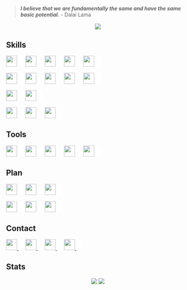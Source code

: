 > _**I believe that we are fundamentally the same and have the same basic potential.**_ - Dalai Lama

<!-- [![Typing SVG](https://readme-typing-svg.herokuapp.com?font=fira+code&color=%2300CCCC&center=true&vCenter=true&multiline=true&size=32&width=1200&height=130&lines=Hi+there+%F0%9F%91%8B;Welcome+to+my+Github+Profile;I'm+Yuran+-+a+Web+Developer)](https://git.io/typing-svg) -->

<p align="center">
	<img align="center" src="https://komarev.com/ghpvc/?username=yuran1811&style=flat-square&color=00CCCC">
</p>

## Skills

<img src="https://cdn.jsdelivr.net/gh/devicons/devicon/icons/html5/html5-original.svg" width="30" height="30"> <img src="./src/_blank.png" width="15" height="30">
<img src="https://cdn.jsdelivr.net/gh/devicons/devicon/icons/css3/css3-original.svg" width="30" height="30"> <img src="./src/_blank.png" width="15" height="30">
<img src="https://cdn.jsdelivr.net/gh/devicons/devicon/icons/javascript/javascript-original.svg" width="30" height="30"> <img src="./src/_blank.png" width="15" height="30">
<img src="https://cdn.jsdelivr.net/gh/devicons/devicon/icons/nodejs/nodejs-original.svg" width="30" height="30"> <img src="./src/_blank.png" width="15" height="30">
<img src="https://cdn.jsdelivr.net/gh/devicons/devicon/icons/cplusplus/cplusplus-original.svg" width="30" height="30"> <img src="./src/_blank.png" width="15" height="30">

<img src="https://cdn.jsdelivr.net/gh/devicons/devicon/icons/react/react-original.svg" width="30" height="30"/> <img src="./src/_blank.png" width="15" height="30">
<img src="https://cdn.jsdelivr.net/gh/devicons/devicon/icons/redux/redux-original.svg" width="30" height="30"/> <img src="./src/_blank.png" width="15" height="30">
<img src="https://cdn.jsdelivr.net/gh/devicons/devicon/icons/tailwindcss/tailwindcss-plain.svg" width="30" height="30" /> <img src="./src/_blank.png" width="15" height="30">
<img src="https://cdn.jsdelivr.net/gh/devicons/devicon/icons/sass/sass-original.svg" width="30" height="30"> <img src="./src/_blank.png" width="15" height="30">
<img src="https://cdn.jsdelivr.net/gh/devicons/devicon/icons/bootstrap/bootstrap-original.svg" width="30" height="30"> <img src="./src/_blank.png" width="15" height="30">

<img src="https://cdn.jsdelivr.net/gh/devicons/devicon/icons/express/express-original.svg" width="30" height="30"/> <img src="./src/_blank.png" width="15" height="30">
<img src="https://cdn.jsdelivr.net/gh/devicons/devicon/icons/typescript/typescript-original.svg" width="30" height="30"/> <img src="./src/_blank.png" width="15" height="30">

<img src="https://cdn.jsdelivr.net/gh/devicons/devicon/icons/firebase/firebase-plain.svg" width="30" height="30" /> <img src="./src/_blank.png" width="15" height="30">
<img src="https://cdn.jsdelivr.net/gh/devicons/devicon/icons/mongodb/mongodb-plain.svg" width="30" height="30" /> <img src="./src/_blank.png" width="15" height="30">
<img src="https://cdn.jsdelivr.net/gh/devicons/devicon/icons/sequelize/sequelize-original.svg" width="30" height="30" /> <img src="./src/_blank.png" width="15" height="30">

## Tools

<img src="https://cdn.jsdelivr.net/gh/devicons/devicon/icons/photoshop/photoshop-plain.svg" width="30" height="30" /> <img src="./src/_blank.png" width="15" height="30" />
<img src="https://cdn.jsdelivr.net/gh/devicons/devicon/icons/illustrator/illustrator-plain.svg" width="30" height="30" /> <img src="./src/_blank.png" width="15" height="30" />
<img src="https://cdn.jsdelivr.net/gh/devicons/devicon/icons/git/git-original.svg" width="30" height="30" /> <img src="./src/_blank.png" width="15" height="30" />
<img src="https://cdn.jsdelivr.net/gh/devicons/devicon/icons/figma/figma-original.svg" width="30" height="30" /> <img src="./src/_blank.png" width="15" height="30" />
<img src="https://cdn.jsdelivr.net/gh/devicons/devicon/icons/vscode/vscode-original.svg" width="30" height="30" /> <img src="./src/_blank.png" width="15" height="30" />

## Plan

<img src="https://cdn.jsdelivr.net/gh/devicons/devicon/icons/threejs/threejs-original.svg" width="30" height="30" /> <img src="./src/_blank.png" width="15" height="30">
<img src="https://cdn.jsdelivr.net/gh/devicons/devicon/icons/blender/blender-original.svg" width="30" height="30" /> <img src="./src/_blank.png" width="15" height="30">
<img src="https://cdn.jsdelivr.net/gh/devicons/devicon/icons/opengl/opengl-original.svg" width="30" height="30" /> <img src="./src/_blank.png" width="15" height="30">

<img src="https://cdn.jsdelivr.net/gh/devicons/devicon/icons/nextjs/nextjs-original.svg" width="30" height="30"/> <img src="./src/_blank.png" width="15" height="30" />
<img src="https://cdn.jsdelivr.net/gh/devicons/devicon/icons/socketio/socketio-original.svg" width="30" height="30" /> <img src="./src/_blank.png" width="15" height="30">
<img src="https://cdn.jsdelivr.net/gh/devicons/devicon/icons/docker/docker-plain.svg" width="30" height="30" /> <img src="./src/_blank.png" width="15" height="30">

## Contact

<a href="https://www.linkedin.com/in/yuran-legends-6252b6222/"> <img src="https://cdn.jsdelivr.net/gh/devicons/devicon/icons/linkedin/linkedin-original.svg" width="30" height="30"/> </a> <img src="./src/_blank.png" width="15" height="30">
<a href="https://www.facebook.com/YuranLegends/"> <img src="https://cdn.jsdelivr.net/gh/devicons/devicon/icons/facebook/facebook-original.svg" width="30" height="30"/> </a> <img src="./src/_blank.png" width="15" height="30">
<a href="https://www.instagram.com/_yuranlegends_"> <img src="https://cdn-icons-png.flaticon.com/512/174/174855.png" width="30" height="30"/> </a> <img src="./src/_blank.png" width="15" height="30">
<a href="https://www.youtube.com/channel/UCLXNBb-jZRS_3o_itGGrGRA?view_as=subscriber"> <img src="https://cdn-icons-png.flaticon.com/512/174/174883.png" width="30" height="30"/> </a> <img src="./src/_blank.png" width="15" height="30">

## Stats

<div align="center">
	<img height="165" align="center" src="https://github-readme-stats.vercel.app/api/top-langs/?username=yuran1811&layout=compact&theme=noctis_minimus&langs_count=8">
	<img height="165" align="center" src="https://github-readme-stats.vercel.app/api?username=yuran1811&show_icons=true&theme=noctis_minimus">
</div>
